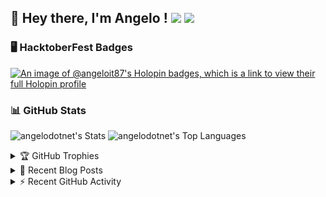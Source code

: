 ## 👋 Hey there, I'm Angelo ! ![](https://img.shields.io/badge/Intel-Core_i5_12th-0071C5?style=for-the-badge&logo=intel&logoColor=white) <a href="https://www.buymeacoffee.com/angelodotnet" target="_blank"><img src="https://img.shields.io/badge/Buy%20Me%20A%20Coffee-FFDD00.svg?style=for-the-badge&logo=Buy-Me-A-Coffee&logoColor=black"></a>

### 🖥️ HacktoberFest Badges
[![An image of @angeloit87's Holopin badges, which is a link to view their full Holopin profile](https://holopin.me/angeloit87)](https://holopin.io/@angeloit87)

### 📊 GitHub Stats

![angelodotnet's Stats](https://github-readme-stats.vercel.app/api?username=angelodotnet&theme=vue-dark&show_icons=true&hide_border=true&count_private=true)
![angelodotnet's Top Languages](https://github-readme-stats.vercel.app/api/top-langs/?username=angelodotnet&theme=vue-dark&show_icons=true&hide_border=true&layout=compact)

<!--
![angelodotnet's Streak](https://github-readme-streak-stats.herokuapp.com/?user=angelodotnet&theme=vue-dark&hide_border=true)

![](https://github-readme-stats.vercel.app/api?username=angelodotnet&theme=dracula&show_icons=true&hide_border=true&count_private=true)

![](http://github-profile-summary-cards.vercel.app/api/cards/profile-details?username=angelodotnet&theme=default)
![](http://github-profile-summary-cards.vercel.app/api/cards/repos-per-language?username=angelodotnet&theme=default)
![](http://github-profile-summary-cards.vercel.app/api/cards/most-commit-language?username=angelodotnet&theme=default)

![](http://github-profile-summary-cards.vercel.app/api/cards/stats?username=angelodotnet&theme=default)
![](http://github-profile-summary-cards.vercel.app/api/cards/productive-time?username=angelodotnet&theme=default&utcOffset=2)
-->

<details>
  <summary>🏆 GitHub Trophies</summary>
<img src="https://github-profile-trophy.vercel.app/?username=AngeloDotNet&no-frame=false&no-bg=false&margin-w=4&row=1" />
</details>

<details>
  <summary>📝 Recent Blog Posts</summary>
  
<!-- BLOG-POST-LIST:START -->
- [Hacktoberfest 2025](https://dev.to/angelodotnet/hacktoberfest-2025-5549)
- [How to easily integrate and extend authentication in ASP.NET Core projects, using ASP.NET Core Identity](https://dev.to/angelodotnet/how-to-easily-integrate-and-extend-authentication-in-aspnet-core-projects-using-aspnet-core-130p)
- [How can dynamically add separate API endpoints](https://dev.to/angelodotnet/how-can-dynamically-add-separate-api-endpoints-4h56)
- [How to connect two microservices with RabbitMQ and Rebus](https://dev.to/angelodotnet/how-to-connect-two-microservices-with-rabbitmq-and-rebus-278)
- [How to manage users, roles, and claims, using jwt token and asp.net core identity](https://dev.to/angelodotnet/how-to-manage-roles-permissions-and-more-using-jwt-token-and-aspnet-core-identity-11k0)
<!-- BLOG-POST-LIST:END -->

</details>

<details>
  <summary>⚡ Recent GitHub Activity</summary>
  
<!--START_SECTION:activity-->
1. ❌ Labeled PR [#148](undefined) in [AngeloDotNet/MinimalApi.Identity](https://github.com/AngeloDotNet/MinimalApi.Identity)
2. 💪 Opened PR [#148](undefined) in [AngeloDotNet/MinimalApi.Identity](https://github.com/AngeloDotNet/MinimalApi.Identity)
3. ❌ Assigned PR [#148](undefined) in [AngeloDotNet/MinimalApi.Identity](https://github.com/AngeloDotNet/MinimalApi.Identity)
4. ❌ Labeled PR [#147](undefined) in [AngeloDotNet/MinimalApi.Identity](https://github.com/AngeloDotNet/MinimalApi.Identity)
5. ❌ Assigned PR [#147](undefined) in [AngeloDotNet/MinimalApi.Identity](https://github.com/AngeloDotNet/MinimalApi.Identity)
<!--END_SECTION:activity-->

</details>
